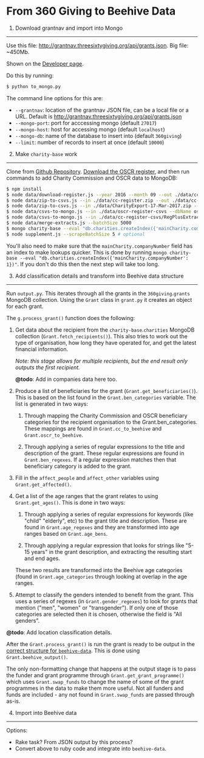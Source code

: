 From 360 Giving to Beehive Data
===============================

1. Download grantnav and import into Mongo
-------------------------

Use this file: <http://grantnav.threesixtygiving.org/api/grants.json>. Big file:
 ~450Mb.

Shown on the [Developer page](http://grantnav.threesixtygiving.org/developers).

Do this by running:

```bash
$ python to_mongo.py
```

The command line options for this are:

- `--grantnav`: location of the grantnav JSON file, can be a local file or a URL.
  Default is <http://grantnav.threesixtygiving.org/api/grants.json>
- `--mongo-port`: port for acccessing mongo (default `27017`)
- `--mongo-host`: host for accessing mongo (default `localhost`)
- `--mongo-db`: name of the database to insert into (default `360giving`)
- `--limit`: number of records to insert at once (default `10000`)

2. Make `charity-base` work
---------------------------

Clone from [Github Repository](https://github.com/tithebarn/charity-base).
[Download the OSCR register](http://www.oscr.org.uk/charities/search-scottish-charity-register/charity-register-download),
and then run commands to add Charity Commission and OSCR data to MongoDB:

```bash
$ npm install
$ node data/download-register.js --year 2016 --month 09 --out ./data/cc-register.zip
$ node data/zip-to-csvs.js --in ./data/cc-register.zip --out ./data/cc-register-csvs --type cc
$ node data/zip-to-csvs.js --in ./data/CharityExport-17-Mar-2017.zip --out ./data/oscr-register-csvs --type oscr
$ node data/csvs-to-mongo.js --in ./data/oscr-register-csvs --dbName oscr-register --type oscr
$ node data/csvs-to-mongo.js --in ./data/cc-register-csvs/RegPlusExtract_March_2017 --dbName cc-register --type cc
$ node data/merge-extracts.js --batchSize 5000
$ mongo charity-base --eval "db.charities.createIndex({'mainCharity.companyNumber': 1})" # create index on companyNumber
$ node supplement.js --scrapeBatchSize 5 # optional
```

You'll also need to make sure that the `mainCharity.companyNumber` field has an
index to make lookups quicker. This is done by running `mongo charity-base --eval "db.charities.createIndex({'mainCharity.companyNumber': 1})"`.
If you don't do this then the next step will take too long.

3. Add classification details and transform into Beehive data structure
-----------------------------------------------------------------------

Run `output.py`. This iterates through all the grants in the `360giving`.`grants`
MongoDB collection. Using the `Grant` class in `grant.py` it creates an object
for each grant.

The `g.process_grant()` function does the following:

1.  Get data about the recipient from the `charity-base`.`charities` MongoDB
    collection (`Grant.fetch_recipients()`). This also tries to work out the
    type of organisation, how long they have operated for, and get the latest
    financial information.

    _Note: this stage allows for multiple recipients, but the end result only
    outputs the first recipient._

    **@todo**: Add in companies data here too.

2.  Produce a list of beneficiaries for the grant (`Grant.get_beneficiaries()`).
    This is based on the list found in the `Grant.ben_categories` variable. The
    list is generated in two ways:

    1. Through mapping the Charity Commission and OSCR beneficiary categories
    for the recipient organisation to the Grant.ben_categories. These mappings
    are found in `Grant.cc_to_beehive` and `Grant.oscr_to_beehive`.

    2. Through applying a series of regular expressions to the title and
    description of the grant. These regular expressions are found in `Grant.ben_regexes`.
    If a regular expression matches then that beneficiary category is added to
    the grant.

3.  Fill in the `affect_people` and `affect_other` variables using
    `Grant.get_affected()`.

4.  Get a list of the age ranges that the grant relates to using
    `Grant.get_ages()`. This is done in two ways:

    1. Through applying a series of regular expressions for keywords (like "child"
    "elderly", etc) to the grant title and description. These are found in
    `Grant.age_regexes` and they are transformed into age ranges based on
    `Grant.age_bens`.

    2. Through applying a regular expression that looks for strings like "5-15
    years" in the grant description, and extracting the resulting start and end
    ages.

    These two results are transformed into the Beehive age categories (found in
    `Grant.age_categories` through looking at overlap in the age ranges.

5.  Attempt to classify the genders intended to benefit from the grant. This
    uses a series of regexes (in `Grant.gender_regexes`) to look for grants that
    mention ("men", "women" or "transgender"). If only one of those categories
    are selected then it is chosen, otherwise the field is "All genders".

**@todo**: Add location classification details.

After the `Grant.process_grant()` is run the grant is ready to be output in the
[correct structure for `beehive-data`](https://beehive-data.api-docs.io/v1/grants/NL6w7tWRLTM2vhdSE).
This is done using `Grant.beehive_output()`.

The only non-formatting change that happens at the output stage is to pass the
funder and grant programme through `Grant.get_grant_programme()` which uses
`Grant.swap_funds` to change the name of some of the grant programmes in the
data to make them more useful. Not all funders and funds are included - any not
found in `Grant.swap_funds` are passed through as-is.


4. Import into Beehive data
---------------------------

Options:

- Rake task? From JSON output by this process?
- Convert above to ruby code and integrate into `beehive-data`.
